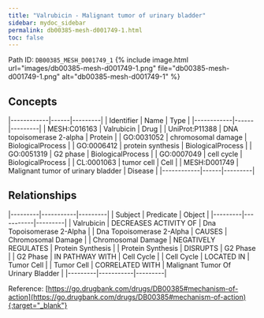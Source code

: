 ```yaml
---
title: "Valrubicin - Malignant tumor of urinary bladder"
sidebar: mydoc_sidebar
permalink: db00385-mesh-d001749-1.html
toc: false 
---
```



Path ID: `DB00385_MESH_D001749_1`
{% include image.html url="images/db00385-mesh-d001749-1.png" file="db00385-mesh-d001749-1.png" alt="db00385-mesh-d001749-1" %}

## Concepts

|------------|------|---------|
| Identifier | Name | Type    |
|------------|------|---------|
| MESH:C016163 | Valrubicin | Drug |
| UniProt:P11388 | DNA topoisomerase 2-alpha | Protein |
| GO:0031052 | chromosomal damage | BiologicalProcess |
| GO:0006412 | protein synthesis | BiologicalProcess |
| GO:0051319 | G2 phase | BiologicalProcess |
| GO:0007049 | cell cycle | BiologicalProcess |
| CL:0001063 | tumor cell | Cell |
| MESH:D001749 | Malignant tumor of urinary bladder | Disease |
|------------|------|---------|

## Relationships

|---------|-----------|---------|
| Subject | Predicate | Object  |
|---------|-----------|---------|
| Valrubicin | DECREASES ACTIVITY OF | Dna Topoisomerase 2-Alpha |
| Dna Topoisomerase 2-Alpha | CAUSES | Chromosomal Damage |
| Chromosomal Damage | NEGATIVELY REGULATES | Protein Synthesis |
| Protein Synthesis | DISRUPTS | G2 Phase |
| G2 Phase | IN PATHWAY WITH | Cell Cycle |
| Cell Cycle | LOCATED IN | Tumor Cell |
| Tumor Cell | CORRELATED WITH | Malignant Tumor Of Urinary Bladder |
|---------|-----------|---------|

Reference: [https://go.drugbank.com/drugs/DB00385#mechanism-of-action](https://go.drugbank.com/drugs/DB00385#mechanism-of-action){:target="_blank"}